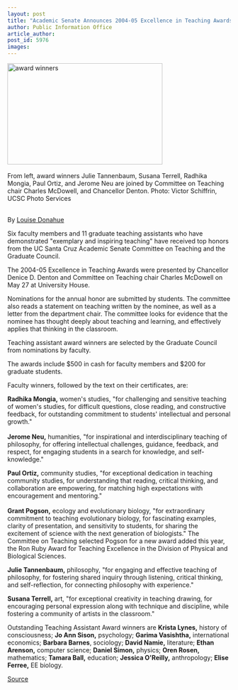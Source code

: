 ```yaml
---
layout: post
title: "Academic Senate Announces 2004-05 Excellence in Teaching Awards"
author: Public Information Office
article_author: 
post_id: 5976
images:
---
```


<a name="content" id="content"></a>
<p>
  <img alt="award winners" height="228" src="http://currents.ucsc.edu/04-05/art/teaching2.05-06-06.jpg" width="350"><br>
  <br>
  <span class="caption">From left, award winners Julie Tannenbaum, Susana Terrell, Radhika Mongia, Paul Ortiz, and Jerome Neu are joined by Committee on Teaching chair Charles McDowell, and Chancellor Denton.</span> <span class="credit">Photo: Victor Schiffrin, UCSC Photo Services</span>
</p>
<p>
  <br>
  By <a href="mailto:ldonahue@ucsc.edu">Louise Donahue</a>
</p>
<p>
  Six faculty members and 11 graduate teaching assistants who have demonstrated "exemplary and inspiring teaching" have received top honors from the UC Santa Cruz Academic Senate Committee on Teaching and the Graduate Council.
</p>
<p>
  The 2004-05 Excellence in Teaching Awards were presented by Chancellor Denice D. Denton and Committee on Teaching chair Charles McDowell on May 27 at University House.<br>
</p>
<p>
  Nominations for the annual honor are submitted by students. The committee also reads a statement on teaching written by the nominee, as well as a letter from the department chair. The committee looks for evidence that the nominee has thought deeply about teaching and learning, and effectively applies that thinking in the classroom.
</p>
<p>
  Teaching assistant award winners are selected by the Graduate Council from nominations by faculty.<br>
</p>
<p>
  The awards include $500 in cash for faculty members and $200 for graduate students.<br>
</p>
<p>
  Faculty winners, followed by the text on their certificates, are:<br>
</p>
<p>
  <b>Radhika Mongia,</b> women's studies, "for challenging and sensitive teaching of women's studies, for difficult questions, close reading, and constructive feedback, for outstanding commitment to students' intellectual and personal growth."<br>
  <br>
  <b>Jerome Neu,</b> humanities, "for inspirational and interdisciplinary teaching of philosophy, for offering intellectual challenges, guidance, feedback, and respect, for engaging students in a search for knowledge, and self-knowledge."<br>
</p>
<p>
  <b>Paul Ortiz,</b> community studies, "for exceptional dedication in teaching community studies, for understanding that reading, critical thinking, and collaboration are empowering, for matching high expectations with encouragement and mentoring."<br>
  <br>
  <b>Grant Pogson,</b> ecology and evolutionary biology, "for extraordinary commitment to teaching evolutionary biology, for fascinating examples, clarity of presentation, and sensitivity to students, for sharing the excitement of science with the next generation of biologists." The Committee on Teaching selected Pogson for a new award added this year, the Ron Ruby Award for Teaching Excellence in the Division of Physical and Biological Sciences.<br>
</p>
<p>
  <b>Julie Tannenbaum,</b> philosophy, "for engaging and effective teaching of philosophy, for fostering shared inquiry through listening, critical thinking, and self-reflection, for connecting philosophy with experience."<br>
</p>
<p>
  <b>Susana Terrell,</b> art, "for exceptional creativity in teaching drawing, for encouraging personal expression along with technique and discipline, while fostering a community of artists in the classroom."<br>
</p>
<p>
  Outstanding Teaching Assistant Award winners are <b>Krista Lynes,</b> history of consciousness; <b>Jo Ann Sison,</b> psychology; <b>Garima Vasishtha,</b> international economics; <b>Barbara Barnes</b>, sociology; <b>David Namie,</b> literature; <b>Ethan Arenson,</b> computer science; <b>Daniel Simon,</b> physics; <b>Oren Rosen,</b> mathematics; <b>Tamara Ball,</b> education; <b>Jessica O'Reilly,</b> anthropology; <b>Elise Ferree,</b> EE biology.
</p>
<p><a href="http://www1.ucsc.edu/currents/04-05/06-13/teaching2.asp" title="Permalink to teaching2">Source</a></p>
